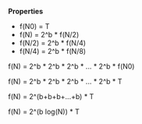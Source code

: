 
**Properties**
* f(N0) = T
* f(N) = 2^b * f(N/2)
* f(N/2) = 2^b * f(N/4)
* f(N/4) = 2^b * f(N/8)

f(N) = 2^b * 2^b * 2^b * ... * 2^b * f(N0)

f(N) = 2^b * 2^b * 2^b * ... * 2^b * T

f(N) = 2^(b+b+b+...+b) * T

f(N) = 2^(b log(N)) * T
